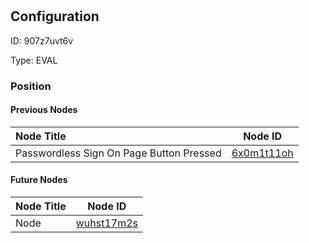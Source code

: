 # 
## Configuration
ID:  907z7uvt6v

Type: EVAL 








### Position

#### Previous Nodes
| Node Title | Node ID |
| :------------- | ------------ |
| Passwordless Sign On Page Button Pressed | [6x0m1t11oh](./6x0m1t11oh.md) | 
 
 #### Future Nodes
| Node Title | Node ID |
| :------------- | ------------ |
| Node |[wuhst17m2s](./wuhst17m2s.md) | 